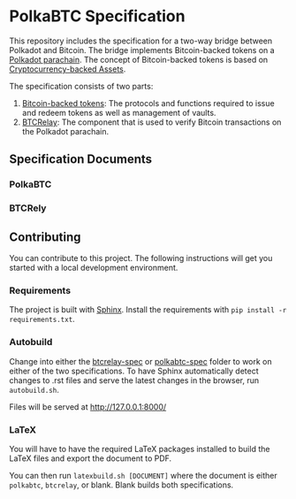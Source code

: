 # PolkaBTC Specification

This repository includes the specification for a two-way bridge between Polkadot and Bitcoin.
The bridge implements Bitcoin-backed tokens on a [Polkadot parachain](https://medium.com/polkadot-network/polkadot-the-parachain-3808040a769a).
The concept of Bitcoin-backed tokens is based on [Cryptocurrency-backed Assets](https://www.xclaim.io/).

The specification consists of two parts:

1. [Bitcoin-backed tokens](./polkabtc-spec): The protocols and functions required to issue and redeem tokens as well as management of vaults.
2. [BTCRelay](./btcrelay-spec/): The component that is used to verify Bitcoin transactions on the Polkadot parachain.

## Specification Documents

### PolkaBTC

### BTCRely


## Contributing

You can contribute to this project. The following instructions will get you started with a local development environment.

### Requirements

The project is built with [Sphinx](https://www.sphinx-doc.org/en/master/).
Install the requirements with ``pip install -r requirements.txt``.


### Autobuild

Change into either the [btcrelay-spec](./btcrelay-spec/) or [polkabtc-spec](./polkabtc-spec) folder to work on either of the two specifications.
To have Sphinx automatically detect changes to .rst files and serve the latest changes in the browser, run `autobuild.sh`. 

Files will be served at http://127.0.0.1:8000/

### LaTeX

You will have to have the required LaTeX packages installed to build the LaTeX files and export the document to PDF.

You can then run ``latexbuild.sh [DOCUMENT]`` where the document is either ``polkabtc``, ``btcrelay``, or blank. Blank builds both specifications.
